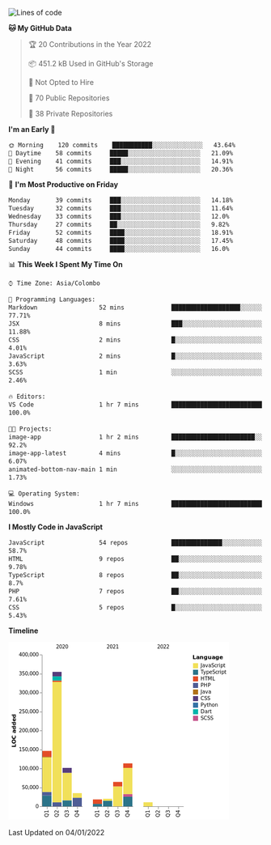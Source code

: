 
<!--START_SECTION:waka-->
![Lines of code](https://img.shields.io/badge/From%20Hello%20World%20I%27ve%20Written-866%20Thousand%20lines%20of%20code-blue)

**🐱 My GitHub Data** 

> 🏆 20 Contributions in the Year 2022
 > 
> 📦 451.2 kB Used in GitHub's Storage 
 > 
> 🚫 Not Opted to Hire
 > 
> 📜 70 Public Repositories 
 > 
> 🔑 38 Private Repositories  
 > 
**I'm an Early 🐤** 

```text
🌞 Morning    120 commits    ███████████░░░░░░░░░░░░░░   43.64% 
🌆 Daytime    58 commits     █████░░░░░░░░░░░░░░░░░░░░   21.09% 
🌃 Evening    41 commits     ███░░░░░░░░░░░░░░░░░░░░░░   14.91% 
🌙 Night      56 commits     █████░░░░░░░░░░░░░░░░░░░░   20.36%

```
📅 **I'm Most Productive on Friday** 

```text
Monday       39 commits     ███░░░░░░░░░░░░░░░░░░░░░░   14.18% 
Tuesday      32 commits     ███░░░░░░░░░░░░░░░░░░░░░░   11.64% 
Wednesday    33 commits     ███░░░░░░░░░░░░░░░░░░░░░░   12.0% 
Thursday     27 commits     ██░░░░░░░░░░░░░░░░░░░░░░░   9.82% 
Friday       52 commits     ████░░░░░░░░░░░░░░░░░░░░░   18.91% 
Saturday     48 commits     ████░░░░░░░░░░░░░░░░░░░░░   17.45% 
Sunday       44 commits     ████░░░░░░░░░░░░░░░░░░░░░   16.0%

```


📊 **This Week I Spent My Time On** 

```text
⌚︎ Time Zone: Asia/Colombo

💬 Programming Languages: 
Markdown                 52 mins             ███████████████████░░░░░░   77.71% 
JSX                      8 mins              ███░░░░░░░░░░░░░░░░░░░░░░   11.88% 
CSS                      2 mins              █░░░░░░░░░░░░░░░░░░░░░░░░   4.01% 
JavaScript               2 mins              █░░░░░░░░░░░░░░░░░░░░░░░░   3.63% 
SCSS                     1 min               ░░░░░░░░░░░░░░░░░░░░░░░░░   2.46%

🔥 Editors: 
VS Code                  1 hr 7 mins         █████████████████████████   100.0%

🐱‍💻 Projects: 
image-app                1 hr 2 mins         ███████████████████████░░   92.2% 
image-app-latest         4 mins              █░░░░░░░░░░░░░░░░░░░░░░░░   6.07% 
animated-bottom-nav-main 1 min               ░░░░░░░░░░░░░░░░░░░░░░░░░   1.73%

💻 Operating System: 
Windows                  1 hr 7 mins         █████████████████████████   100.0%

```

**I Mostly Code in JavaScript** 

```text
JavaScript               54 repos            ██████████████░░░░░░░░░░░   58.7% 
HTML                     9 repos             ██░░░░░░░░░░░░░░░░░░░░░░░   9.78% 
TypeScript               8 repos             ██░░░░░░░░░░░░░░░░░░░░░░░   8.7% 
PHP                      7 repos             ██░░░░░░░░░░░░░░░░░░░░░░░   7.61% 
CSS                      5 repos             █░░░░░░░░░░░░░░░░░░░░░░░░   5.43%

```


**Timeline**

![Chart not found](https://raw.githubusercontent.com/ccweerasinghe1994/ccweerasinghe1994/master/charts/bar_graph.png) 


 Last Updated on 04/01/2022
<!--END_SECTION:waka-->
